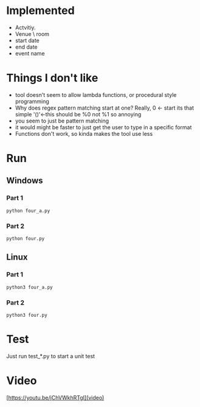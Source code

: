 # Implemented 
 * Actvitiy.
 * Venue \ room
 * start date
 * end date
 * event name

# Things I don't like 
* tool doesn't seem to allow lambda functions, or procedural style programming
* Why does regex pattern matching start at one?
  Really, 0 <- start its that simple '()'<-this should be %0 not %1 so annoying 
* you seem to just be pattern matching 
* it would might be faster to just get the user to type  in a specific format
* Functions don't work, so kinda makes the tool use less

# Run
## Windows
### Part 1
`python four_a.py`
### Part 2
`python four.py`
## Linux
### Part 1
`python3 four_a.py`
### Part 2
`python3 four.py`

# Test 
 Just run test_*.py to start a unit test
# Video
[https://youtu.be/jChVWkhRTgI](video)